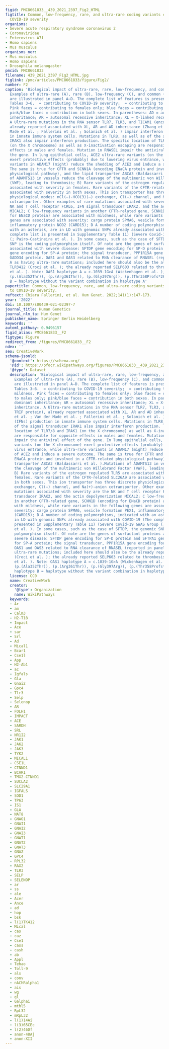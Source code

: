 ```yaml
---
figid: PMC8661833__439_2021_2397_Fig2_HTML
figtitle: Common, low-frequency, rare, and ultra-rare coding variants contribute to
  COVID-19 severity
organisms:
- Severe acute respiratory syndrome coronavirus 2
- Coronaviridae
- Enterovirus A71
- Homo sapiens
- Mus musculus
organisms_ner:
- Mus musculus
- Homo sapiens
- Drosophila melanogaster
pmcid: PMC8661833
filename: 439_2021_2397_Fig2_HTML.jpg
figlink: /pmc/articles/PMC8661833/figure/Fig2/
number: F2
caption: 'Biological impact of ultra-rare, rare, low-frequency, and common features.
  Examples of ultra-rare (A), rare (B), low-frequency (C), and common (D) features
  are illustrated in panel A–D. The complete list of features is presented in Supplementary
  Tables 3–6.  = contributing to COVID-19 severity;  = contributing to COVID-19 mildness.
  Pink faces = contributing to females only; blue faces = contributing to males only;
  pink/blue faces = contribution in both sexes. In parentheses: AD = autosomal dominant
  inheritance; AR = autosomal recessive inheritance; XL = X-linked recessive inheritance.
  A Ultra-rare mutations in the RNA sensor TLR7, TLR3, and TICAM1 (encoding TRIF protein),
  already reported associated with XL, AR and AD inheritance (Zhang et al. ; Van der
  Made et al. ; Fallerini et al. ; Solanich et al. ) impair interferon (IFNs) production
  in innate immune system cells. Mutations in TLR8, as well as of the signal transducer
  IRAK1 also impair interferon production. The specific location of TLR7/8 and IRAK1
  (on the X chromosome) as well as X-inactivation escaping are responsible for opposite
  effects in males and females. Mutation in RNASEL impair the antiviral effect of
  the gene. In lung epithelial cells, ACE2 ultra-rare variants (on the X chromosome)
  exert protective effects (probably) due to lowering virus entrance, while ultra-rare
  variants in ADAM17 (might) reduce the shedding of ACE2 and induce a severe outcome.
  The same is true for CFTR and SCNN1A (encoding ENaCA protein and involved in a CFTR-related
  physiological pathway), and the lipid transporter ABCA3 (Baldassarri et al. ).Mutations
  of ADAMTS13 in vessels reduce the cleavage of the multimeric von Willebrand Factor
  (VWF), leading to thrombosis; B) Rare variants of the estrogen regulated TLR5 are
  associated with severity in females. Rare variants of the CFTR-related SLC26A9 are
  associated with severity in both sexes. This ion transporter has three discrete
  physiological modes: nCl(–)-HCO(3)(–) exchanger, Cl(–) channel, and Na(+)-anion
  cotransporter. Other examples of rare mutations associated with severity are the
  NK and T cell receptor FCRL6, IFN signal transducer IRAK2, and the actin depolymerization
  MICAL2; C low-frequency variants in another CFTR-related gene, SCNN1D (encoding
  for ENaCD protein) are associated with mildness, while rare variants in the following
  genes are associated with severity: cargo protein SPMA6, vesicle formation PEX1,
  inflammatory protein NOD2 (CARD15); D A number of coding polymorphisms, indicated
  with an asterisk, are in LD with genomic SNPs already associated with COVID-19 (The
  complete list is presented in Supplementary Table 11) (Severe Covid-19 GWAS Group
  (; Pairo-Castineira et al. ). In some cases, such as the case of SFTDP, the genomic
  SNP is the coding polymorphism itself. Of note are the genes of surfactant proteins
  associated with severe disease: SFTDP gene encoding for SP-D protein and SFTPA1
  gene encoding for SP-A protein; the signal transducer, PPP1R15A gene encoding for
  GADD34 protein. OAS1 and OAS3 related to RNA clearance of RNASEL (reported in panel
  A as having ultra-rare mutations; included here should also be the already reported
  TLR3412 (Croci et al. ); the already reported SELP603 related to thrombosis (Fallerini
  et al. ). Note: OAS1 haplotype A = c.1039-1G>A (Wickenhagen et al. ), (p.(Gly162Ser)),
  (p.(Ala352Thr)), (p.(Arg361Thr)), (p.(Gly397Arg)), (p.(Thr358Profs*26)). OAS1 haplotype
  B = haplotype without the variant combination in haplotype A'
papertitle: Common, low-frequency, rare, and ultra-rare coding variants contribute
  to COVID-19 severity.
reftext: Chiara Fallerini, et al. Hum Genet. 2022;141(1):147-173.
year: '2022'
doi: 10.1007/s00439-021-02397-7
journal_title: Human Genetics
journal_nlm_ta: Hum Genet
publisher_name: Springer Berlin Heidelberg
keywords: ''
automl_pathway: 0.9496157
figid_alias: PMC8661833__F2
figtype: Figure
redirect_from: /figures/PMC8661833__F2
ndex: ''
seo: CreativeWork
schema-jsonld:
  '@context': https://schema.org/
  '@id': https://pfocr.wikipathways.org/figures/PMC8661833__439_2021_2397_Fig2_HTML.html
  '@type': Dataset
  description: 'Biological impact of ultra-rare, rare, low-frequency, and common features.
    Examples of ultra-rare (A), rare (B), low-frequency (C), and common (D) features
    are illustrated in panel A–D. The complete list of features is presented in Supplementary
    Tables 3–6.  = contributing to COVID-19 severity;  = contributing to COVID-19
    mildness. Pink faces = contributing to females only; blue faces = contributing
    to males only; pink/blue faces = contribution in both sexes. In parentheses: AD = autosomal
    dominant inheritance; AR = autosomal recessive inheritance; XL = X-linked recessive
    inheritance. A Ultra-rare mutations in the RNA sensor TLR7, TLR3, and TICAM1 (encoding
    TRIF protein), already reported associated with XL, AR and AD inheritance (Zhang
    et al. ; Van der Made et al. ; Fallerini et al. ; Solanich et al. ) impair interferon
    (IFNs) production in innate immune system cells. Mutations in TLR8, as well as
    of the signal transducer IRAK1 also impair interferon production. The specific
    location of TLR7/8 and IRAK1 (on the X chromosome) as well as X-inactivation escaping
    are responsible for opposite effects in males and females. Mutation in RNASEL
    impair the antiviral effect of the gene. In lung epithelial cells, ACE2 ultra-rare
    variants (on the X chromosome) exert protective effects (probably) due to lowering
    virus entrance, while ultra-rare variants in ADAM17 (might) reduce the shedding
    of ACE2 and induce a severe outcome. The same is true for CFTR and SCNN1A (encoding
    ENaCA protein and involved in a CFTR-related physiological pathway), and the lipid
    transporter ABCA3 (Baldassarri et al. ).Mutations of ADAMTS13 in vessels reduce
    the cleavage of the multimeric von Willebrand Factor (VWF), leading to thrombosis;
    B) Rare variants of the estrogen regulated TLR5 are associated with severity in
    females. Rare variants of the CFTR-related SLC26A9 are associated with severity
    in both sexes. This ion transporter has three discrete physiological modes: nCl(–)-HCO(3)(–)
    exchanger, Cl(–) channel, and Na(+)-anion cotransporter. Other examples of rare
    mutations associated with severity are the NK and T cell receptor FCRL6, IFN signal
    transducer IRAK2, and the actin depolymerization MICAL2; C low-frequency variants
    in another CFTR-related gene, SCNN1D (encoding for ENaCD protein) are associated
    with mildness, while rare variants in the following genes are associated with
    severity: cargo protein SPMA6, vesicle formation PEX1, inflammatory protein NOD2
    (CARD15); D A number of coding polymorphisms, indicated with an asterisk, are
    in LD with genomic SNPs already associated with COVID-19 (The complete list is
    presented in Supplementary Table 11) (Severe Covid-19 GWAS Group (; Pairo-Castineira
    et al. ). In some cases, such as the case of SFTDP, the genomic SNP is the coding
    polymorphism itself. Of note are the genes of surfactant proteins associated with
    severe disease: SFTDP gene encoding for SP-D protein and SFTPA1 gene encoding
    for SP-A protein; the signal transducer, PPP1R15A gene encoding for GADD34 protein.
    OAS1 and OAS3 related to RNA clearance of RNASEL (reported in panel A as having
    ultra-rare mutations; included here should also be the already reported TLR3412
    (Croci et al. ); the already reported SELP603 related to thrombosis (Fallerini
    et al. ). Note: OAS1 haplotype A = c.1039-1G>A (Wickenhagen et al. ), (p.(Gly162Ser)),
    (p.(Ala352Thr)), (p.(Arg361Thr)), (p.(Gly397Arg)), (p.(Thr358Profs*26)). OAS1
    haplotype B = haplotype without the variant combination in haplotype A'
  license: CC0
  name: CreativeWork
  creator:
    '@type': Organization
    name: WikiPathways
  keywords:
  - Ar
  - am
  - Calm3
  - H2-T18
  - Impact
  - Ace
  - sar
  - Srl
  - Ad
  - Mical1
  - Bcar1
  - Cse1l
  - App
  - H2-Ab1
  - ac
  - Igfals
  - Gla
  - Gnai2
  - Gpc4
  - Tlr3
  - Selp
  - Selenop
  - AR
  - FOLH1
  - IMPACT
  - ACE
  - SARDH
  - SRL
  - NR1I2
  - JAK1
  - JAK2
  - JAK3
  - TYK2
  - MICAL1
  - CSE1L
  - CTNND1
  - BCAR1
  - TMX2-CTNND1
  - SUCLA2
  - SLC29A1
  - IGFALS
  - SOD1
  - TP63
  - IS1
  - GLA
  - NAT8
  - GNAO1
  - GNAI1
  - GNAI2
  - GNAI3
  - GNAT1
  - GNAT2
  - GNAT3
  - GNAZ
  - GPC4
  - RPL32
  - RAX2
  - TLR3
  - SELP
  - SELENOP
  - ar
  - ss
  - ale
  - Acer
  - Ance
  - ad
  - hop
  - bsk
  - l(1)TK412
  - Mical
  - cas
  - caz
  - Cse1
  - cass
  - cash
  - ab
  - Appl
  - Tehao
  - Toll-9
  - als
  - conv
  - nAChRalpha1
  - ais
  - wg
  - gl
  - Galphai
  - mthl5
  - RpL32
  - mRpL32
  - l(1)14Ai
  - l(3)65CEc
  - l(2)46Df
  - anon-48Aj
  - anon-XII
---
```

